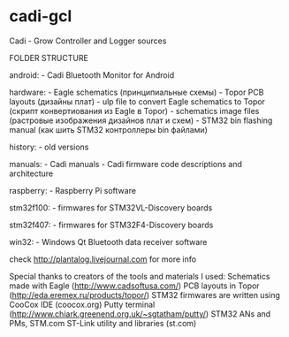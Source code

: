 cadi-gcl
========

Cadi - Grow Controller and Logger sources

FOLDER STRUCTURE

android:
    - Cadi Bluetooth Monitor for Android
    
hardware:
    - Eagle schematics (принципиальные схемы)
    - Topor PCB layouts (дизайны плат)
    - ulp file to convert Eagle schematics to Topor (скрипт конвертиования из Eagle в Topor)
    - schematics image files (растровые изображения дизайнов плат и схем)
    - STM32 bin flashing manual (как шить STM32 контроллеры bin файлами)
    
history:
    - old versions
    
manuals:
    - Cadi manuals
    - Cadi firmware code descriptions and architecture
    
raspberry:
    - Raspberry Pi software
    
stm32f100:
    - firmwares for STM32VL-Discovery boards
    
stm32f407:
    - firmwares for STM32F4-Discovery boards
    
win32:
    - Windows Qt Bluetooth data receiver software

check http://plantalog.livejournal.com for more info


Special thanks to creators of the tools and materials I used:
Schematics made with Eagle (http://www.cadsoftusa.com/)
PCB layouts in Topor (http://eda.eremex.ru/products/topor/)
STM32 firmwares are written using CooCox IDE (coocox.org)
Putty terminal (http://www.chiark.greenend.org.uk/~sgtatham/putty/)
STM32 ANs and PMs, STM.com ST-Link utility and libraries (st.com)

